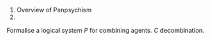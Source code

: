 
1. Overview of Panpsychism 
2. 



Formalise a logical system $P$ for combining agents. $C$ decombination.  